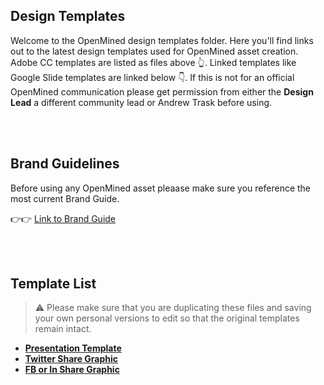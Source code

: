 ## Design Templates
Welcome to the OpenMined design templates folder. Here you'll find links out to the latest design templates used for OpenMined asset creation. Adobe CC templates are listed as files above 👆. Linked templates like Google Slide templates are linked below 👇. If this is not for an official OpenMined communication please get permission from either the **Design Lead** a different community lead or Andrew Trask before using.

<br><br>

## Brand Guidelines
Before using any OpenMined asset pleaase make sure you reference the most current Brand Guide.

👉👉 [Link to Brand Guide](https://github.com/OpenMined/design/blob/assets/documents/OM200326%20-%20OpenMined%20Brand%20Guide.pdf)

<br><br>

## Template List
> ⚠ Please make sure that you are duplicating these files and saving your own personal versions to edit so that the original templates remain intact.

- [**Presentation Template**](https://docs.google.com/presentation/d/1hOYE-yPpgAFNq18ql0vGfQ2IYXTzWrvR6DuS36OORns/copy)
- [**Twitter Share Graphic**](https://docs.google.com/presentation/d/1T4XgfxjVf9cShpldUsdDvRATV6P9RxZP_bcW677i5Js/copy)
- [**FB or In Share Graphic**](https://docs.google.com/presentation/d/1wpAFR0PKpkReftDOkP2QmhigqXXL5r2FNnX-JFxgN9k/copy)
